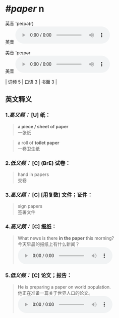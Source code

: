 # ***\#paper*** n
英音 'peɪpə(r)  
英音
<audio src="./media/paper-B.aac" controls="controls"></audio>

美音 'peɪpər  
美音
<audio src="./media/paper.aac" controls="controls"></audio>



| 词频 5 | 口语 3 | 书面 3 |  

英文释义
---
### 1.*高义频：* **[U] 纸：**  

 > **a piece / sheet of paper**  
 > 一张纸    

 > a roll of **toilet paper**  
 > 一卷卫生纸    

### 2.*低义频：* **[C] (BrE) 试卷：**  

 > hand in papers   
 > 交卷    

### 3.*高义频：* **[C] [用复数] 文件；证件：**  

 > sign papers  
 > 签署文件    

### 4.*高义频：* **[C] 报纸：**  

 > What news is there **in the paper** this morning?  
 > 今天早晨的报纸上有什么新闻？    
<audio src="./media/paper-2.aac" controls="controls"></audio>

### 5.*低义频：* **[C] 论文；报告：**  

 > He is preparing a paper on world population.   
 > 他正在准备一篇关于世界人口的论文。    
<audio src="./media/paper-3.aac" controls="controls"></audio>


